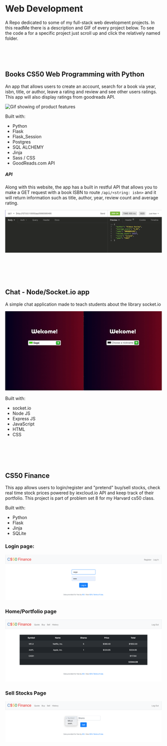 # Web Development
A Repo dedicated to some of my full-stack web development projects. In this readMe there is a description and GIF of every project below. To see the code a for a specific project just scroll up and click the relatively named folder.

<br />
<br />
<br />

## Books CS50 Web Programming with Python
An app that allows users to create an account, search for a book via year, isbn, title, or author, leave a rating and review and see other users ratings. This app will also display ratings from goodreads API.

![Gif showing of product features](./Books/images/books.gif)

Built with: 
- Python
- Flask
- Flask_Session
- Postgres
- SQL ALCHEMY
- Jinja
- Sass / CSS
- GoodReads.com API

##### API
Along with this website, the app has a built in restful API that allows you to make a GET request with a book ISBN to route `/api/<string: isbn>` and it will return information such as title, author, year, review count and average rating. 

![Picture of API response](./Books/images/api.png)

<br />
<br />
<br />
<br />

## Chat - Node/Socket.io app
A simple chat application made to teach students about the library socket.io

![Gif showing of product features](./Chat/assets/chat.gif)


Built with:
- socket.io
- Node JS
- Express JS
- JavaScript
- HTML
- CSS





<br />
<br />
<br />
<br />

## CS50 Finance

This app allows users to login/register and "pretend" buy/sell stocks, check real time stock prices powered by iexcloud.io API and keep track of their portfolio.
This project is part of problem set 8 for my Harvard cs50 class.

Built with:
 - Python
 - Flask
 - Jinja
 - SQLite
 

### Login page:
![login page](./Finance/images/login.png?raw=true "login page example")



### Home/Portfolio page
![home page](./Finance/images/portfolio.png?raw=true "Portfolio page example")



### Sell Stocks Page
![sell page](./Finance/images/sell.png?raw=true "Sell page example")
